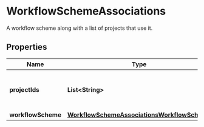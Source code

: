 

# WorkflowSchemeAssociations

A workflow scheme along with a list of projects that use it.

## Properties

| Name | Type | Description | Notes |
|------------ | ------------- | ------------- | -------------|
|**projectIds** | **List&lt;String&gt;** | The list of projects that use the workflow scheme. |  |
|**workflowScheme** | [**WorkflowSchemeAssociationsWorkflowScheme**](WorkflowSchemeAssociationsWorkflowScheme.md) |  |  |



